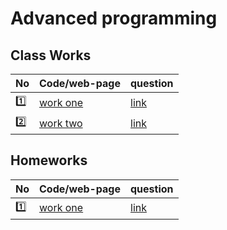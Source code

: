 # Advanced programming

## Class Works

| No | Code/web-page                        | question                                                              |
| -- | ------------------------------------ | --------------------------------------------------------------------- |
| :one:  | [work one](JSuniWork/CW1.html) | [link](https://groups.google.com/forum/#!topic/fsmvu-mae/IvKDmXMwrM8) |
|  :two:  |  [work two](JSuniWork/CW2/roadMap.md)                                    |  [link](https://groups.google.com/forum/#!topic/fsmvu-mae/hwM_bADloQU)                                                                     |

## Homeworks

| No | Code/web-page | question |
| -- | ----  |--- |
|  :one: |          [work one](/JSuniWork/HW1.html)     |[link](https://groups.google.com/forum/#!topic/fsmvu-mae/9zz_tXebdb0)|
